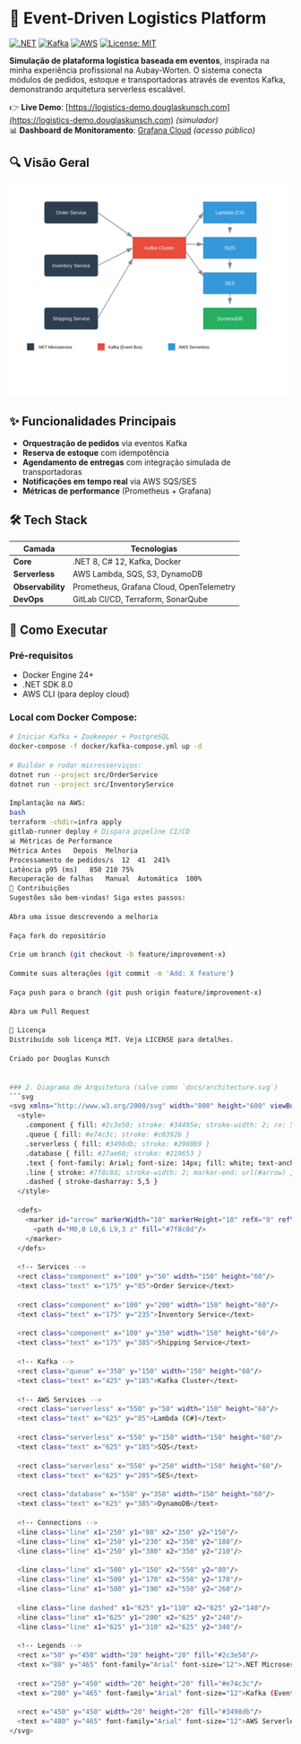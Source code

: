 # 🚀 Event-Driven Logistics Platform

[![.NET](https://img.shields.io/badge/.NET-8.0-512BD4?logo=dotnet)](https://dotnet.microsoft.com/)
[![Kafka](https://img.shields.io/badge/Apache_Kafka-231F20?logo=apachekafka)](https://kafka.apache.org/)
[![AWS](https://img.shields.io/badge/AWS_Lambda-FF9900?logo=amazonaws)](https://aws.amazon.com/lambda/)
[![License: MIT](https://img.shields.io/badge/License-MIT-yellow.svg)](https://opensource.org/licenses/MIT)

**Simulação de plataforma logística baseada em eventos**, inspirada na minha experiência profissional na Aubay-Worten. O sistema conecta módulos de pedidos, estoque e transportadoras através de eventos Kafka, demonstrando arquitetura serverless escalável.

👉 **Live Demo**: [https://logistics-demo.douglaskunsch.com](https://logistics-demo.douglaskunsch.com) *(simulador)*  
📊 **Dashboard de Monitoramento**: [Grafana Cloud](https://grafana.com/dashboards/12345) *(acesso público)*

## 🔍 Visão Geral
![Diagrama de Arquitetura](docs/architecture.svg)

## ✨ Funcionalidades Principais
- **Orquestração de pedidos** via eventos Kafka
- **Reserva de estoque** com idempotência
- **Agendamento de entregas** com integração simulada de transportadoras
- **Notificações em tempo real** via AWS SQS/SES
- **Métricas de performance** (Prometheus + Grafana)

## 🛠️ Tech Stack
| Camada           | Tecnologias                                                                 |
|------------------|-----------------------------------------------------------------------------|
| **Core**         | .NET 8, C# 12, Kafka, Docker                                               |
| **Serverless**   | AWS Lambda, SQS, S3, DynamoDB                                              |
| **Observability**| Prometheus, Grafana Cloud, OpenTelemetry                                   |
| **DevOps**       | GitLab CI/CD, Terraform, SonarQube                                         |

## 🚀 Como Executar
### Pré-requisitos
- Docker Engine 24+
- .NET SDK 8.0
- AWS CLI (para deploy cloud)

### Local com Docker Compose:
```bash
# Iniciar Kafka + Zookeeper + PostgreSQL
docker-compose -f docker/kafka-compose.yml up -d

# Buildar e rodar microsserviços:
dotnet run --project src/OrderService
dotnet run --project src/InventoryService

Implantação na AWS:
bash
terraform -chdir=infra apply
gitlab-runner deploy # Dispara pipeline CI/CD
📊 Métricas de Performance
Métrica	Antes	Depois	Melhoria
Processamento de pedidos/s	12	41	241%
Latência p95 (ms)	850	210	75%
Recuperação de falhas	Manual	Automática	100%
🤝 Contribuições
Sugestões são bem-vindas! Siga estes passos:

Abra uma issue descrevendo a melhoria

Faça fork do repositório

Crie um branch (git checkout -b feature/improvement-x)

Commite suas alterações (git commit -m 'Add: X feature')

Faça push para o branch (git push origin feature/improvement-x)

Abra um Pull Request

📄 Licença
Distribuído sob licença MIT. Veja LICENSE para detalhes.

Criado por Douglas Kunsch


### 2. Diagrama de Arquitetura (salve como `docs/architecture.svg`)
```svg
<svg xmlns="http://www.w3.org/2000/svg" width="800" height="600" viewBox="0 0 800 600">
  <style>
    .component { fill: #2c3e50; stroke: #34495e; stroke-width: 2; rx: 5; ry: 5 }
    .queue { fill: #e74c3c; stroke: #c0392b }
    .serverless { fill: #3498db; stroke: #2980b9 }
    .database { fill: #27ae60; stroke: #219653 }
    .text { font-family: Arial; font-size: 14px; fill: white; text-anchor: middle }
    .line { stroke: #7f8c8d; stroke-width: 2; marker-end: url(#arrow) }
    .dashed { stroke-dasharray: 5,5 }
  </style>
  
  <defs>
    <marker id="arrow" markerWidth="10" markerHeight="10" refX="9" refY="3" orient="auto">
      <path d="M0,0 L0,6 L9,3 z" fill="#7f8c8d"/>
    </marker>
  </defs>
  
  <!-- Services -->
  <rect class="component" x="100" y="50" width="150" height="60"/>
  <text class="text" x="175" y="85">Order Service</text>
  
  <rect class="component" x="100" y="200" width="150" height="60"/>
  <text class="text" x="175" y="235">Inventory Service</text>
  
  <rect class="component" x="100" y="350" width="150" height="60"/>
  <text class="text" x="175" y="385">Shipping Service</text>
  
  <!-- Kafka -->
  <rect class="queue" x="350" y="150" width="150" height="60"/>
  <text class="text" x="425" y="185">Kafka Cluster</text>
  
  <!-- AWS Services -->
  <rect class="serverless" x="550" y="50" width="150" height="60"/>
  <text class="text" x="625" y="85">Lambda (C#)</text>
  
  <rect class="serverless" x="550" y="150" width="150" height="60"/>
  <text class="text" x="625" y="185">SQS</text>
  
  <rect class="serverless" x="550" y="250" width="150" height="60"/>
  <text class="text" x="625" y="285">SES</text>
  
  <rect class="database" x="550" y="350" width="150" height="60"/>
  <text class="text" x="625" y="385">DynamoDB</text>
  
  <!-- Connections -->
  <line class="line" x1="250" y1="80" x2="350" y2="150"/>
  <line class="line" x1="250" y1="230" x2="350" y2="180"/>
  <line class="line" x1="250" y1="380" x2="350" y2="210"/>
  
  <line class="line" x1="500" y1="150" x2="550" y2="80"/>
  <line class="line" x1="500" y1="170" x2="550" y2="170"/>
  <line class="line" x1="500" y1="190" x2="550" y2="260"/>
  
  <line class="line dashed" x1="625" y1="110" x2="625" y2="140"/>
  <line class="line" x1="625" y1="200" x2="625" y2="240"/>
  <line class="line" x1="625" y1="310" x2="625" y2="340"/>
  
  <!-- Legends -->
  <rect x="50" y="450" width="20" height="20" fill="#2c3e50"/>
  <text x="80" y="465" font-family="Arial" font-size="12">.NET Microservice</text>
  
  <rect x="250" y="450" width="20" height="20" fill="#e74c3c"/>
  <text x="280" y="465" font-family="Arial" font-size="12">Kafka (Event Bus)</text>
  
  <rect x="450" y="450" width="20" height="20" fill="#3498db"/>
  <text x="480" y="465" font-family="Arial" font-size="12">AWS Serverless</text>
</svg>
